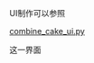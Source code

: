 UI制作可以参照 

[combine_cake_ui.py](..\..\client_dev\jy_client\script\wanfa\zhongqiu_2024\combine_cake_ui.py) 

这一界面

